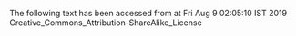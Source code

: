 The following text has been accessed from at Fri Aug 9 02:05:10 IST 2019
Creative_Commons_Attribution-ShareAlike_License
